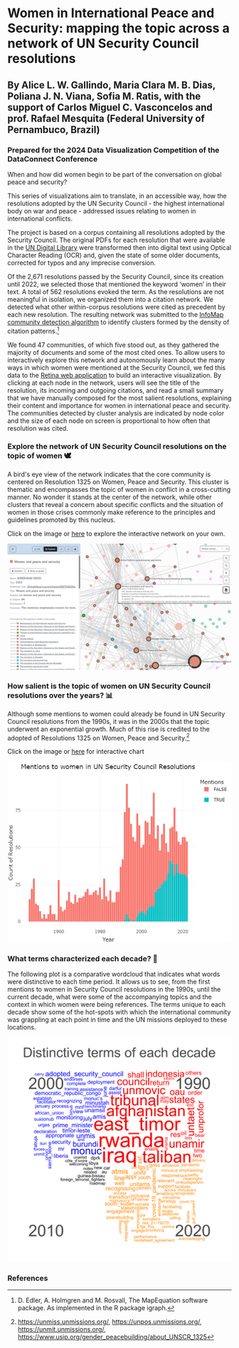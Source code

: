 # Women in International Peace and Security: mapping the topic across a network of UN Security Council resolutions
## By Alice L. W. Gallindo, Maria Clara M. B. Dias, Poliana J. N. Viana, Sofia M. Ratis, with the support of Carlos Miguel C. Vasconcelos and prof. Rafael Mesquita (Federal University of Pernambuco, Brazil)
### Prepared for the 2024 Data Visualization Competition of the DataConnect Conference

When and how did women begin to be part of the conversation on global peace and security?

This series of visualizations aim to translate, in an accessible way, how the resolutions adopted by the UN Security Council - the highest international body on war and peace - addressed issues relating to women in international conflicts.  

The project is based on a corpus containing all resolutions adopted by the Security Council. The original PDFs for each resolution that were available in the [UN Digital Library](https://digitallibrary.un.org/) were transformed then into digital text using Optical Character Reading (OCR) and, given the state of some older documents, corrected for typos and any imprecise conversion. 

Of the 2,671 resolutions passed by the Security Council, since its creation until 2022, we selected those that mentioned the keyword ‘women’ in their text. A total of 562 resolutions evoked the term. As the resolutions are not meaningful in isolation, we organized them into a citation network. We detected what other within-corpus resolutions were cited as precedent by each new resolution. The resulting network was submitted to the [InfoMap community detection algorithm](https://www.mapequation.org/) to identify clusters formed by the density of citation patterns.[^1] 

We found 47 communities, of which five stood out, as they gathered the majority of documents and some of the most cited ones. To allow users to interactively explore this network and autonomously learn about the many ways in which women were mentioned at the Security Council, we fed this data to the [Retina web application](https://ouestware.gitlab.io/retina/1.0.0-beta.1/#/) to build an interactive visualization. By clicking at each node in the network, users will see the title of the resolution, its incoming and outgoing citations, and read a small summary that we have manually composed for the most salient resolutions, explaining their content and importance for women in international peace and security. The communities detected by cluster analysis are indicated by node color and the size of each node on screen is proportional to how often that resolution was cited.



### Explore the network of UN Security Council resolutions on the topic of women :dove:

A bird's eye view of the network indicates that the core community is centered on Resolution 1325 on Women, Peace and Security. This cluster is thematic and encompasses the topic of women in conflict in a cross-cutting manner. No wonder it stands at the center of the network, while other clusters that reveal a concern about specific conflicts and the situation of women in those crises commonly make reference to the principles and guidelines promoted by this nucleus.

Click on the image or [here](https://ouestware.gitlab.io/retina/1.0.0-beta.1/#/graph/?url=https%3A%2F%2Fraw.githubusercontent.com%2Fplugrafico%2Fdataviz24_sc%2Fmain%2Fstatic%2Fgc.graphml&n=n49&sa=i-n&ca=cu-s&fa[]=n&fa[]=y-n&fa[]=t&fa[]=s&fa[]=ce&st[]=n&st[]=t&st[]=s&st[]=d&st[]=i-n&st[]=ce&er=0.566&lt=0.392&ls=15&le=15) to explore the interactive network on your own.

[![figure graph](/static/graph.png)](https://ouestware.gitlab.io/retina/1.0.0-beta.1/#/graph/?url=https%3A%2F%2Fraw.githubusercontent.com%2Fplugrafico%2Fdataviz24_sc%2Fmain%2Fstatic%2Fgc.graphml&n=n49&sa=i-n&ca=cu-s&fa%5B%5D=n&fa%5B%5D=y-n&fa%5B%5D=t&fa%5B%5D=s&fa%5B%5D=ce&st%5B%5D=n&st%5B%5D=t&st%5B%5D=s&st%5B%5D=d&st%5B%5D=i-n&st%5B%5D=ce&er=0.566&lt=0.392&ls=15&le=15)




### How salient is the topic of women on UN Security Council resolutions over the years? :bar_chart:

Although some mentions to women could already be found in UN Security Council resolutions from the 1990s, it was in the 2000s that the topic underwent an exponential growth. Much of this rise is credited to the adopted of Resolutions 1325 on Women, Peace and Security.[^2]

Click on the image or [here](https://rpubs.com/rafaelmesquita/dataviz24_sc_fig1) for interactive chart

[![figure plotly](static/fig_plotly.png)](https://rpubs.com/rafaelmesquita/dataviz24_sc_fig1)




### What terms characterized each decade? :speech_balloon:
The following plot is a comparative wordcloud that indicates what words were distinctive to each time period. It allows us to see, from the first mentions to women in Security Council resolutions in the 1990s, until the current decade, what were some of the accompanying topics and the context in which women were being references. The terms unique to each decade show some of the hot-spots with which the international community was grappling at each point in time and the UN missions deployed to these locations.

![comparison wordcloud static](/static/fig2.png)


### References
[^1]: D. Edler, A. Holmgren and M. Rosvall, The MapEquation software package. As implemented in the R package igraph.
[^2]: https://unmiss.unmissions.org/, https://unpos.unmissions.org/, https://unmit.unmissions.org/, https://www.usip.org/gender_peacebuilding/about_UNSCR_1325
